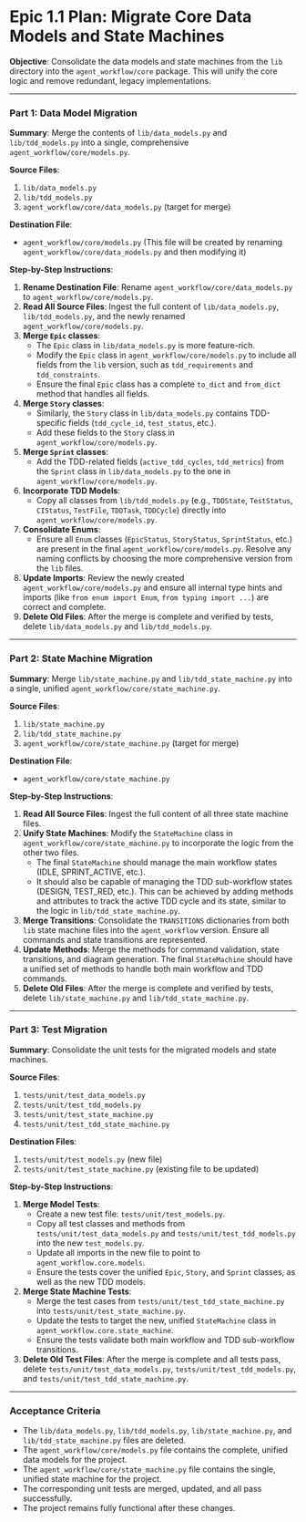 # Epic 1.1 Plan: Migrate Core Data Models and State Machines

**Objective**: Consolidate the data models and state machines from the `lib` directory into the `agent_workflow/core` package. This will unify the core logic and remove redundant, legacy implementations.

---

### **Part 1: Data Model Migration**

**Summary**: Merge the contents of `lib/data_models.py` and `lib/tdd_models.py` into a single, comprehensive `agent_workflow/core/models.py`.

**Source Files**:
1.  `lib/data_models.py`
2.  `lib/tdd_models.py`
3.  `agent_workflow/core/data_models.py` (target for merge)

**Destination File**:
*   `agent_workflow/core/models.py` (This file will be created by renaming `agent_workflow/core/data_models.py` and then modifying it)

**Step-by-Step Instructions**:

1.  **Rename Destination File**: Rename `agent_workflow/core/data_models.py` to `agent_workflow/core/models.py`.
2.  **Read All Source Files**: Ingest the full content of `lib/data_models.py`, `lib/tdd_models.py`, and the newly renamed `agent_workflow/core/models.py`.
3.  **Merge `Epic` classes**:
    *   The `Epic` class in `lib/data_models.py` is more feature-rich.
    *   Modify the `Epic` class in `agent_workflow/core/models.py` to include all fields from the `lib` version, such as `tdd_requirements` and `tdd_constraints`.
    *   Ensure the final `Epic` class has a complete `to_dict` and `from_dict` method that handles all fields.
4.  **Merge `Story` classes**:
    *   Similarly, the `Story` class in `lib/data_models.py` contains TDD-specific fields (`tdd_cycle_id`, `test_status`, etc.).
    *   Add these fields to the `Story` class in `agent_workflow/core/models.py`.
5.  **Merge `Sprint` classes**:
    *   Add the TDD-related fields (`active_tdd_cycles`, `tdd_metrics`) from the `Sprint` class in `lib/data_models.py` to the one in `agent_workflow/core/models.py`.
6.  **Incorporate TDD Models**:
    *   Copy all classes from `lib/tdd_models.py` (e.g., `TDDState`, `TestStatus`, `CIStatus`, `TestFile`, `TDDTask`, `TDDCycle`) directly into `agent_workflow/core/models.py`.
7.  **Consolidate Enums**:
    *   Ensure all `Enum` classes (`EpicStatus`, `StoryStatus`, `SprintStatus`, etc.) are present in the final `agent_workflow/core/models.py`. Resolve any naming conflicts by choosing the more comprehensive version from the `lib` files.
8.  **Update Imports**: Review the newly created `agent_workflow/core/models.py` and ensure all internal type hints and imports (like `from enum import Enum`, `from typing import ...`) are correct and complete.
9.  **Delete Old Files**: After the merge is complete and verified by tests, delete `lib/data_models.py` and `lib/tdd_models.py`.

---

### **Part 2: State Machine Migration**

**Summary**: Merge `lib/state_machine.py` and `lib/tdd_state_machine.py` into a single, unified `agent_workflow/core/state_machine.py`.

**Source Files**:
1.  `lib/state_machine.py`
2.  `lib/tdd_state_machine.py`
3.  `agent_workflow/core/state_machine.py` (target for merge)

**Destination File**:
*   `agent_workflow/core/state_machine.py`

**Step-by-Step Instructions**:

1.  **Read All Source Files**: Ingest the full content of all three state machine files.
2.  **Unify State Machines**: Modify the `StateMachine` class in `agent_workflow/core/state_machine.py` to incorporate the logic from the other two files.
    *   The final `StateMachine` should manage the main workflow states (IDLE, SPRINT_ACTIVE, etc.).
    *   It should also be capable of managing the TDD sub-workflow states (DESIGN, TEST_RED, etc.). This can be achieved by adding methods and attributes to track the active TDD cycle and its state, similar to the logic in `lib/tdd_state_machine.py`.
3.  **Merge Transitions**: Consolidate the `TRANSITIONS` dictionaries from both `lib` state machine files into the `agent_workflow` version. Ensure all commands and state transitions are represented.
4.  **Update Methods**: Merge the methods for command validation, state transitions, and diagram generation. The final `StateMachine` should have a unified set of methods to handle both main workflow and TDD commands.
5.  **Delete Old Files**: After the merge is complete and verified by tests, delete `lib/state_machine.py` and `lib/tdd_state_machine.py`.

---

### **Part 3: Test Migration**

**Summary**: Consolidate the unit tests for the migrated models and state machines.

**Source Files**:
1.  `tests/unit/test_data_models.py`
2.  `tests/unit/test_tdd_models.py`
3.  `tests/unit/test_state_machine.py`
4.  `tests/unit/test_tdd_state_machine.py`

**Destination Files**:
1.  `tests/unit/test_models.py` (new file)
2.  `tests/unit/test_state_machine.py` (existing file to be updated)

**Step-by-Step Instructions**:

1.  **Merge Model Tests**:
    *   Create a new test file: `tests/unit/test_models.py`.
    *   Copy all test classes and methods from `tests/unit/test_data_models.py` and `tests/unit/test_tdd_models.py` into the new `test_models.py`.
    *   Update all imports in the new file to point to `agent_workflow.core.models`.
    *   Ensure the tests cover the unified `Epic`, `Story`, and `Sprint` classes, as well as the new TDD models.
2.  **Merge State Machine Tests**:
    *   Merge the test cases from `tests/unit/test_tdd_state_machine.py` into `tests/unit/test_state_machine.py`.
    *   Update the tests to target the new, unified `StateMachine` class in `agent_workflow.core.state_machine`.
    *   Ensure the tests validate both main workflow and TDD sub-workflow transitions.
3.  **Delete Old Test Files**: After the merge is complete and all tests pass, delete `tests/unit/test_data_models.py`, `tests/unit/test_tdd_models.py`, and `tests/unit/test_tdd_state_machine.py`.

---

### **Acceptance Criteria**

*   The `lib/data_models.py`, `lib/tdd_models.py`, `lib/state_machine.py`, and `lib/tdd_state_machine.py` files are deleted.
*   The `agent_workflow/core/models.py` file contains the complete, unified data models for the project.
*   The `agent_workflow/core/state_machine.py` file contains the single, unified state machine for the project.
*   The corresponding unit tests are merged, updated, and all pass successfully.
*   The project remains fully functional after these changes.
